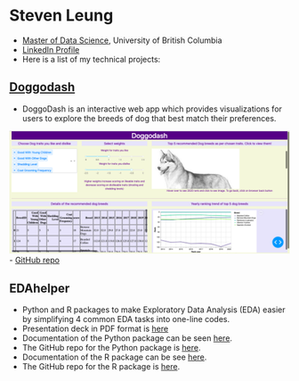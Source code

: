 # Steven Leung

-   [Master of Data Science](https://masterdatascience.ubc.ca/programs/vancouver), University of British Columbia
-   [LinkedIn Profile](https://www.linkedin.com/in/stevenleung08/)
-   Here is a list of my technical projects:

## [Doggodash](http://dsci532-2022-group18-py.herokuapp.com)

- DoggoDash is an interactive web app which provides visualizations for users to explore the breeds of dog that best match their preferences.

![Doggodash sample screenshot](img/sketch2.png) - [GitHub repo](https://github.com/UBC-MDS/doggodash)

## EDAhelper

-   Python and R packages to make Exploratory Data Analysis (EDA) easier by simplifying 4 common EDA tasks into one-line codes.
-   Presentation deck in PDF format is [here](https://github.com/stevenleung2018/stevenleung2018.github.io/blob/77ac25232f19d6b2ec48745d14a83804fd569da7/docs/542_group5_EDAhelper.pdf)
-   Documentation of the Python package can be seen [here](https://pypi.org/project/edahelper/).
-   The GitHub repo for the Python package is [here](https://github.com/UBC-MDS/EDAhelper).
-   Documentation of the R package can be see [here](https://ubc-mds.github.io/EDAhelperR/index.html).
-   The GitHub repo for the R package is [here](https://github.com/UBC-MDS/EDAhelperR).


